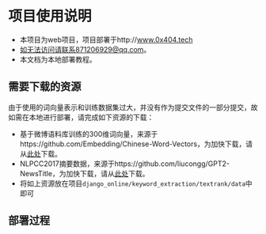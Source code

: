 # 项目使用说明

* 本项目为web项目，项目部署于http://www.0x404.tech
* 如无法访问请联系871206929@qq.com。
* 本文档为本地部署教程。

## 需要下载的资源
由于使用的词向量表示和训练数据集过大，并没有作为提交文件的一部分提交，故如需在本地进行部署，请完成如下资源的下载：
* 基于微博语料库训练的$300$维词向量，来源于https://github.com/Embedding/Chinese-Word-Vectors，为加快下载，请从[此处](http://image-hosting-404.oss-cn-beijing.aliyuncs.com/source/sgns.weibo.word.bz2)下载。
* NLPCC2017摘要数据，来源于https://github.com/liucongg/GPT2-NewsTitle，为加快下载，请从[此处](http://image-hosting-404.oss-cn-beijing.aliyuncs.com/source/nlpcc_data.json)下载。
* 将如上资源放在项目`django_online/keyword_extraction/textrank/data`中即可

## 部署过程
